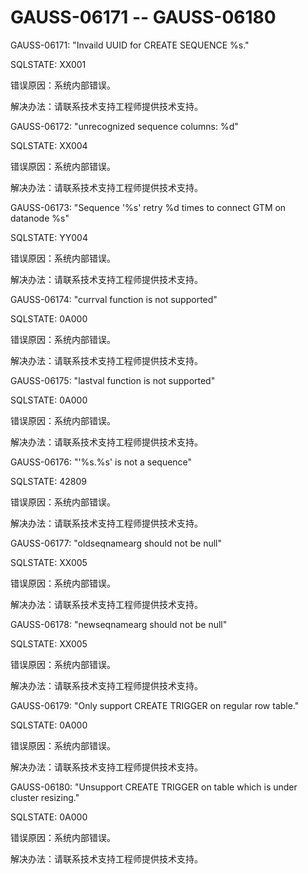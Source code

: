 # GAUSS-06171 -- GAUSS-06180

GAUSS-06171: "Invaild UUID for CREATE SEQUENCE %s."

SQLSTATE: XX001

错误原因：系统内部错误。

解决办法：请联系技术支持工程师提供技术支持。

GAUSS-06172: "unrecognized sequence columns: %d"

SQLSTATE: XX004

错误原因：系统内部错误。

解决办法：请联系技术支持工程师提供技术支持。

GAUSS-06173: "Sequence '%s' retry %d times to connect GTM on datanode %s"

SQLSTATE: YY004

错误原因：系统内部错误。

解决办法：请联系技术支持工程师提供技术支持。

GAUSS-06174: "currval function is not supported"

SQLSTATE: 0A000

错误原因：系统内部错误。

解决办法：请联系技术支持工程师提供技术支持。

GAUSS-06175: "lastval function is not supported"

SQLSTATE: 0A000

错误原因：系统内部错误。

解决办法：请联系技术支持工程师提供技术支持。

GAUSS-06176: "'%s.%s' is not a sequence"

SQLSTATE: 42809

错误原因：系统内部错误。

解决办法：请联系技术支持工程师提供技术支持。

GAUSS-06177: "oldseqnamearg should not be null"

SQLSTATE: XX005

错误原因：系统内部错误。

解决办法：请联系技术支持工程师提供技术支持。

GAUSS-06178: "newseqnamearg should not be null"

SQLSTATE: XX005

错误原因：系统内部错误。

解决办法：请联系技术支持工程师提供技术支持。

GAUSS-06179: "Only support CREATE TRIGGER on regular row table."

SQLSTATE: 0A000

错误原因：系统内部错误。

解决办法：请联系技术支持工程师提供技术支持。

GAUSS-06180: "Unsupport CREATE TRIGGER on table which is under cluster resizing."

SQLSTATE: 0A000

错误原因：系统内部错误。

解决办法：请联系技术支持工程师提供技术支持。
